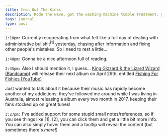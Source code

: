 ```yaml
---
title: Iron Out The Kinks
description: Rode the wave, got the washing-machine tumble treatment, got put through the wringer...
tags: journal
type: post
---
```


`1:10pm:` Currently recuperating from what felt like a full day of dealing with administrative bullshit<sup data-note="I know I said this was a self-censored, curseword-free blog in an earlier post, but fuck that" data-more="... I mean, this blog is supposed to be about free expression, free speech, a place where I can write whatever I want; and self-censorship is sort of a slap in the face of free speech, in my opinion.">[1]</sup> yesterday, chasing after information and fixing other people's mistakes. So I need to rest a little...

`1:40pm:` Gonna be a nice afternoon full of reading.

`2:35pm:` Also I should mention it, I guess... [King Gizzard & the Lizard Wizard (Bandcamp)](http://kinggizzard.bandcamp.com) will release their next album on April 26th, entitled [Fishing For Fishies (YouTube)](https://www.youtube.com/watch?v=beIDKFwXam0)

Just wanted to talk about it because their music has rapidly become another of my addictions: they've followed me around while I was living in Australia, almost releasing a album every two month in 2017, keeping their fans stocked up on great tunes!

`3:27pm:` I've added support for some stupid small notes/references, so if you see things like [1], [2], you can click them and get a little bit more info. You can also simply hover them and a tooltip will reveal the content (but sometimes there's _more_!)
